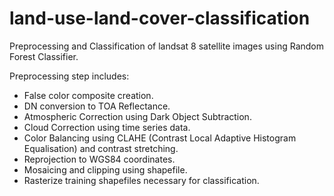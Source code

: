 # land-use-land-cover-classification

Preprocessing and Classification of landsat 8 satellite images using Random Forest Classifier.

Preprocessing step includes:
- False color composite creation.
- DN conversion to TOA Reflectance.
- Atmospheric Correction using Dark Object Subtraction.
- Cloud Correction using time series data.
- Color Balancing using CLAHE (Contrast Local Adaptive Histogram Equalisation) and contrast stretching.
- Reprojection to WGS84 coordinates.
- Mosaicing and clipping using shapefile.
- Rasterize training shapefiles necessary for classification.
